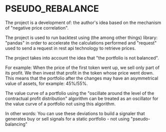 # PSEUDO_REBALANCE

The project is a development of: the author's idea based on the mechanism of "negative price correlation".

The project is used to run backtest using (the among other things) library:
"pandas" in order to accelerate the calculations performed 
and "request" used to send a request in rest api technology to retrieve prices.

The project takes into account the idea that "the portfolio is not balanced".

For example:
When the price of the first token went up, we sell only part of its profit.
We then invest that profit in the token whose price went down.
This means that the portfolio after the changes may have an asymmetrical value of assets, for example: 45%/55%.

The value curve of a portfolio using the "oscillate around the level of the contractual profit distribution" algorithm can be treated as an oscillator for the value curve of a portfolio not using this algorithm.

In other words:
You can use these deviations to build a signaler that generates buy or sell signals for a static portfolio - not using "pseudo-balancing"
